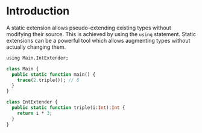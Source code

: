 # Introduction

A static extension allows pseudo-extending existing types without modifying their source. This is achieved by using the `using` statement. Static extensions can be a powerful tool which allows augmenting types without actually changing them.

```haxe
using Main.IntExtender;

class Main {
  public static function main() {
    trace(2.triple()); // 6
  }
}

class IntExtender {
  public static function triple(i:Int):Int {
    return i * 3;
  }
}
```
